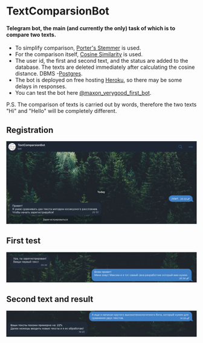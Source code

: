 # TextComparsionBot

#### Telegram bot, the main (and currently the only) task of which is to compare two texts.
* To simplify comparison, [Porter's Stemmer](https://tartarus.org/martin/PorterStemmer/) is used.
* For the comparison itself, [Cosine Similarity](https://en.wikipedia.org/wiki/Cosine_similarity) is used.
* The user id, the first and second text, and the status are added to the database. The texts are deleted immediately after calculating the cosine distance. DBMS -[Postgres](https://www.postgresql.org/).
* The bot is deployed on free hosting [Heroku](https://www.heroku.com), so there may be some delays in responses.
* You can test the bot here [@maxon_verygood_first_bot](https://teleg.run/maxon_verygood_first_bot).


P.S. The comparison of texts is carried out by words, therefore the two texts "Hi" and "Hello" will be completely different.

Registration
---
![Register](https://github.com/maxim092001/TextComparsionBot/blob/master/src/main/resources/start.png)

First test
---
![FirstText](https://github.com/maxim092001/TextComparsionBot/blob/master/src/main/resources/firsttext.png)

Second text and result
---
![SecondText](https://github.com/maxim092001/TextComparsionBot/blob/master/src/main/resources/result.png)
